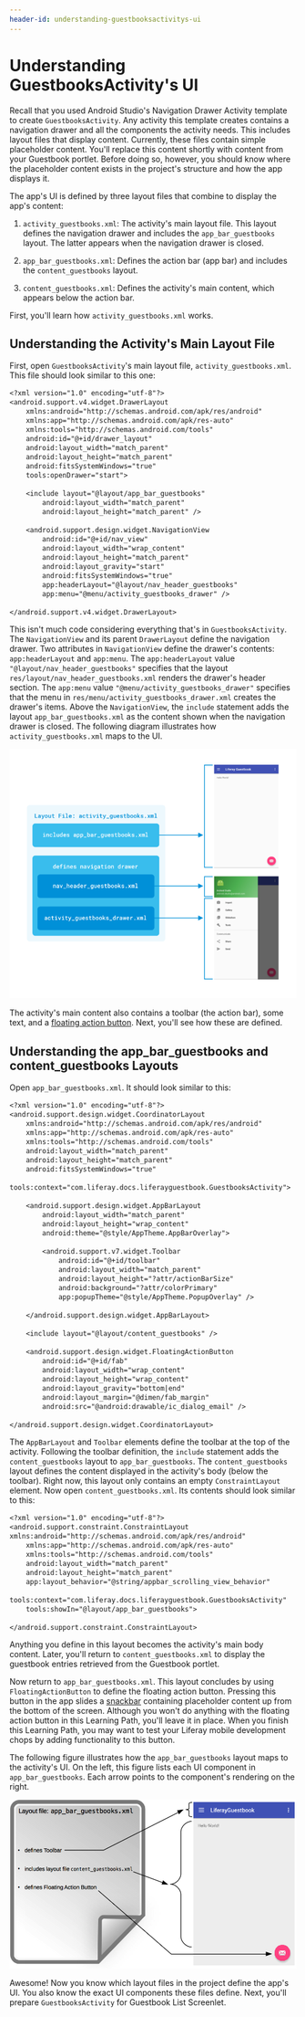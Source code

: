 ```yaml
---
header-id: understanding-guestbooksactivitys-ui
---
```


# Understanding GuestbooksActivity's UI

Recall that you used Android Studio's Navigation Drawer Activity template to 
create `GuestbooksActivity`. Any activity this template creates contains a 
navigation drawer and all the components the activity needs. This includes 
layout files that display content. Currently, these files contain simple 
placeholder content. You'll replace this content shortly with content from your 
Guestbook portlet. Before doing so, however, you should know where the 
placeholder content exists in the project's structure and how the app displays 
it. 

The app's UI is defined by three layout files that combine to display the app's 
content: 

1. `activity_guestbooks.xml`: The activity's main layout file. This layout 
   defines the navigation drawer and includes the `app_bar_guestbooks` layout. 
   The latter appears when the navigation drawer is closed. 

2. `app_bar_guestbooks.xml`: Defines the action bar (app bar) and includes the 
   `content_guestbooks` layout. 

3. `content_guestbooks.xml`: Defines the activity's main content, which appears 
   below the action bar. 

First, you'll learn how `activity_guestbooks.xml` works. 

## Understanding the Activity's Main Layout File

First, open `GuestbooksActivity`'s main layout file, `activity_guestbooks.xml`. 
This file should look similar to this one: 

    <?xml version="1.0" encoding="utf-8"?>
    <android.support.v4.widget.DrawerLayout 
        xmlns:android="http://schemas.android.com/apk/res/android"
        xmlns:app="http://schemas.android.com/apk/res-auto"
        xmlns:tools="http://schemas.android.com/tools" 
        android:id="@+id/drawer_layout"
        android:layout_width="match_parent" 
        android:layout_height="match_parent"
        android:fitsSystemWindows="true" 
        tools:openDrawer="start">

        <include layout="@layout/app_bar_guestbooks" 
            android:layout_width="match_parent"
            android:layout_height="match_parent" />

        <android.support.design.widget.NavigationView 
            android:id="@+id/nav_view"
            android:layout_width="wrap_content" 
            android:layout_height="match_parent"
            android:layout_gravity="start" 
            android:fitsSystemWindows="true"
            app:headerLayout="@layout/nav_header_guestbooks" 
            app:menu="@menu/activity_guestbooks_drawer" />

    </android.support.v4.widget.DrawerLayout>

This isn't much code considering everything that's in `GuestbooksActivity`. The 
`NavigationView` and its parent `DrawerLayout` define the navigation drawer. Two 
attributes in `NavigationView` define the drawer's contents: `app:headerLayout` 
and `app:menu`. The `app:headerLayout` value `"@layout/nav_header_guestbooks"` 
specifies that the layout `res/layout/nav_header_guestbooks.xml` renders the 
drawer's header section. The `app:menu` value 
`"@menu/activity_guestbooks_drawer"` specifies that the menu in 
`res/menu/activity_guestbooks_drawer.xml` creates the drawer's items. Above the 
`NavigationView`, the `include` statement adds the layout 
`app_bar_guestbooks.xml` as the content shown when the navigation drawer is 
closed. The following diagram illustrates how `activity_guestbooks.xml` maps to 
the UI. 

![Figure 1: The `activity_guestbooks.xml` layout defines the app's main UI components.](../../../images/android-activity-guestbooks.png)

The activity's main content also contains a toolbar (the action bar), some text, 
and a 
[floating action button](https://www.google.com/design/spec/components/buttons-floating-action-button.html). 
Next, you'll see how these are defined. 

## Understanding the app_bar_guestbooks and content_guestbooks Layouts

Open `app_bar_guestbooks.xml`. It should look similar to this: 

    <?xml version="1.0" encoding="utf-8"?>
    <android.support.design.widget.CoordinatorLayout
        xmlns:android="http://schemas.android.com/apk/res/android"
        xmlns:app="http://schemas.android.com/apk/res-auto"
        xmlns:tools="http://schemas.android.com/tools" 
        android:layout_width="match_parent"
        android:layout_height="match_parent" 
        android:fitsSystemWindows="true"
        tools:context="com.liferay.docs.liferayguestbook.GuestbooksActivity">

        <android.support.design.widget.AppBarLayout
            android:layout_width="match_parent"
            android:layout_height="wrap_content"
            android:theme="@style/AppTheme.AppBarOverlay">

            <android.support.v7.widget.Toolbar 
                android:id="@+id/toolbar"
                android:layout_width="match_parent" 
                android:layout_height="?attr/actionBarSize"
                android:background="?attr/colorPrimary" 
                app:popupTheme="@style/AppTheme.PopupOverlay" />

        </android.support.design.widget.AppBarLayout>

        <include layout="@layout/content_guestbooks" />

        <android.support.design.widget.FloatingActionButton 
            android:id="@+id/fab"
            android:layout_width="wrap_content" 
            android:layout_height="wrap_content"
            android:layout_gravity="bottom|end" 
            android:layout_margin="@dimen/fab_margin"
            android:src="@android:drawable/ic_dialog_email" />

    </android.support.design.widget.CoordinatorLayout>

The `AppBarLayout` and `Toolbar` elements define the toolbar at the top of the 
activity. Following the toolbar definition, the `include` statement adds the 
`content_guestbooks` layout to `app_bar_guestbooks`. The `content_guestbooks` 
layout defines the content displayed in the activity's body (below the toolbar). 
Right now, this layout only contains an empty `ConstraintLayout` element. Now 
open `content_guestbooks.xml`. Its contents should look similar to this: 

    <?xml version="1.0" encoding="utf-8"?>
    <android.support.constraint.ConstraintLayout xmlns:android="http://schemas.android.com/apk/res/android"
        xmlns:app="http://schemas.android.com/apk/res-auto"
        xmlns:tools="http://schemas.android.com/tools"
        android:layout_width="match_parent"
        android:layout_height="match_parent"
        app:layout_behavior="@string/appbar_scrolling_view_behavior"
        tools:context="com.liferay.docs.liferayguestbook.GuestbooksActivity"
        tools:showIn="@layout/app_bar_guestbooks">

    </android.support.constraint.ConstraintLayout>

Anything you define in this layout becomes the activity's main body content. 
Later, you'll return to `content_guestbooks.xml` to display the guestbook 
entries retrieved from the Guestbook portlet. 

Now return to `app_bar_guestbooks.xml`. This layout concludes by using 
`FloatingActionButton` to define the floating action button. Pressing this 
button in the app slides a 
[snackbar](https://www.google.com/design/spec/components/snackbars-toasts.html) 
containing placeholder content up from the bottom of the screen. Although you 
won't do anything with the floating action button in this Learning Path, you'll 
leave it in place. When you finish this Learning Path, you may want to test your 
Liferay mobile development chops by adding functionality to this button. 

The following figure illustrates how the `app_bar_guestbooks` layout maps to the 
activity's UI. On the left, this figure lists each UI component in 
`app_bar_guestbooks`. Each arrow points to the component's rendering on the 
right. 

![Figure 2: The layout `app_bar_guestbooks.xml` defines the activity's main content.](../../../images/android-app-bar-guestbooks.png)

Awesome! Now you know which layout files in the project define the app's UI. You 
also know the exact UI components these files define. Next, you'll prepare 
`GuestbooksActivity` for Guestbook List Screenlet. 
